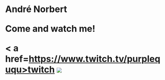 
<!DOCTYPE html>
<html>
<body>

<h1>André Norbert</1>
<p>Come and watch me!</p>

< a href=https://www.twitch.tv/purpleququ>twitch
<img src="https://static-cdn.jtvnw.net/jtv_user_pictures/c242092e-da42-4f6d-b8f1-c9554297daed-profile_image-70x70.png">
</body>
</html>

